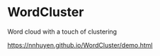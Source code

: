 # WordCluster
Word cloud with a touch of clustering

https://nnhuyen.github.io/WordCluster/demo.html
